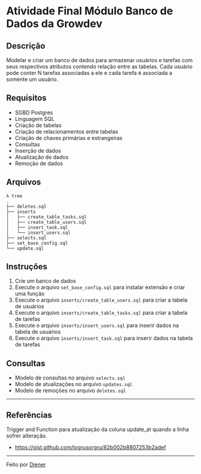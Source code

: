 # Atividade Final Módulo Banco de Dados da Growdev

## Descrição

Modelar e criar um banco de dados para armazenar usuários e tarefas com seus respectivos atributos contendo relação entre as tabelas. Cada usuário pode conter N tarefas associadas a ele e cada tarefa é associada a somente um usuário.

## Requisitos

- SGBD Postgres
- Linguagem SQL
- Criação de tabelas
- Criação de relacionamentos entre tabelas
- Criação de chaves primárias e estrangeiras
- Consultas
- Inserção de dados
- Atualização de dados
- Remoção de dados

## Arquivos

```shell
λ tree
.
├── deletes.sql
├── inserts
│   ├── create_table_tasks.sql
│   ├── create_table_users.sql
│   ├── insert_task.sql
│   └── insert_users.sql
├── selects.sql
├── set_base_config.sql
└── update.sql
```

## Instruções

1. Crie um banco de dados
2. Execute o arquivo `set_base_config.sql` para instalar extensão e criar uma função
3. Execute o arquivo `inserts/create_table_users.sql` para criar a tabela de usuários
4. Execute o arquivo `inserts/create_table_tasks.sql` para criar a tabela de tarefas
5. Execute o arquivo `inserts/insert_users.sql` para inserir dados na tabela de usuários
6. Execute o arquivo `inserts/insert_task.sql` para inserir dados na tabela de tarefas

## Consultas

- Modelo de consultas no arquivo `selects.sql`
- Modelo de atualizações no arquivo `updates.sql`
- Modelo de remoções no arquivo `deletes.sql`

---

## Referências

Trigger and Function para atualização da coluna update_at quando a linha sofrer alteração.

- https://gist.github.com/logrusorgru/82b002b8807253b2adef

---

Feito por [Diener](https://github.com/dienerld)
